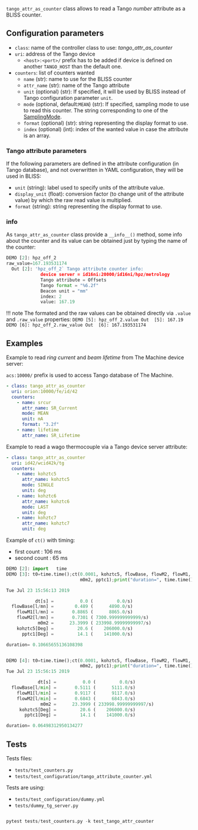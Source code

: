 
`tango_attr_as_counter` class allows to read a Tango *number* attribute as a
BLISS counter.

## Configuration parameters

* `class`: name of the controller class to use: *tango_attr_as_counter*
* `uri`: address of the Tango device
    -  `<host>:<port>/` prefix has to be added if device is defined on another
       `TANGO_HOST` than the default one.
* `counters`: list of counters wanted
    - `name` (str): name to use for the BLISS counter
    - `attr_name` (str): name of the Tango attribute
    - `unit` (optional) (str): If specified, it will be used by BLISS instead of
       Tango configuration parameter `unit`.
    - `mode` (optional, default:`MEAN`) (str): If specified, sampling mode to use to read this
      counter. The string corresponding to one of the
      [SamplingMode](dev_ct.md#sampling-counter-modes).
    - `format` (optional) (str): string representing the display format to use.
    - `index` (optional) (int): index of the wanted value in case the attribute is an array.

### Tango attribute parameters
If the following parameters are defined in the attribute configuration (in Tango
database), and not overwritten in YAML configuration, they will be used in
BLISS:

* `unit` (string): label used to specify units of the attribute value.
* `display_unit` (float): conversion factor (to change unit of the
  attribute value) by which the raw read value is multiplied.
* `format` (string): string representing the display format to use.


### info

As `tango_attr_as_counter` class provide a `__info__()` method, some info about
the counter and its value can be obtained just by typing the name of the
counter:

```python
DEMO [2]: hpz_off_2
raw_value=167.193531174
  Out [2]: 'hpz_off_2` Tango attribute counter info:
             device server = id16ni:20000/id16ni/hpz/metrology
             Tango attribute = Offsets
             Tango format = "%6.2f"
             Beacon unit = "mm"
             index: 2
             value: 167.19
```


!!! note
    The formated and the raw values can be obtained directly via `.value` and
    `.raw_value` properties:
    ```
    DEMO [5]: hpz_off_2.value
    Out  [5]: 167.19
    DEMO [6]: hpz_off_2.raw_value
    Out  [6]: 167.193531174
    ```


## Examples

Example to read *ring current* and *beam lifetime* from The Machine device
server:

`acs:10000/` prefix is used to access Tango database of The Machine.

```yaml
- class: tango_attr_as_counter
  uri: orion:10000/fe/id/42
  counters:
    - name: srcur
      attr_name: SR_Current
      mode: MEAN
      unit: mA
      format: "3.2f"
    - name: lifetime
      attr_name: SR_Lifetime
```

Example to read a wago thermocouple via a Tango device server attribute:

```yaml
- class: tango_attr_as_counter
  uri: id42/wcid42k/tg
  counters:
    - name: kohztc5
      attr_name: kohztc5
      mode: SINGLE
      unit: deg
    - name: kohztc6
      attr_name: kohztc6
      mode: LAST
      unit: deg
    - name: kohztc7
      attr_name: kohztc7
      unit: deg
```

Example of `ct()` with timing:

* first count : 106 ms
* second count : 65 ms

```python
DEMO [2]: import   time
DEMO [3]: t0=time.time();ct(0.0001, kohztc5, flowBase, flowM2, flowM1,
                            m0m2, pptc1);print("duration=", time.time()-t0)

Tue Jul 23 15:56:13 2019

           dt[s] =          0.0 (         0.0/s)
  flowBase[l/mn] =        0.489 (      4890.0/s)
    flowM1[l/mn] =       0.8865 (      8865.0/s)
    flowM2[l/mn] =       0.7301 ( 7300.999999999999/s)
            m0m2 =      23.3999 ( 233998.99999999997/s)
    kohztc5[Deg] =         20.6 (    206000.0/s)
      pptc1[Deg] =         14.1 (    141000.0/s)

duration= 0.10665655136108398


DEMO [4]: t0=time.time();ct(0.0001, kohztc5, flowBase, flowM2, flowM1,
                            m0m2, pptc1);print("duration=", time.time()-t0)
Tue Jul 23 15:56:15 2019

            dt[s] =          0.0 (         0.0/s)
  flowBase[l/min] =       0.5111 (      5111.0/s)
    flowM1[l/min] =       0.9117 (      9117.0/s)
    flowM2[l/min] =       0.6843 (      6843.0/s)
             m0m2 =      23.3999 ( 233998.99999999997/s)
     kohztc5[Deg] =         20.6 (    206000.0/s)
       pptc1[Deg] =         14.1 (    141000.0/s)

duration= 0.06498312950134277
```


## Tests

Tests files:

* `tests/test_counters.py`
* `tests/test_configuration/tango_attribute_counter.yml`

Tests are using:

* `tests/test_configuration/dummy.yml`
* `tests/dummy_tg_server.py`


```python

pytest tests/test_counters.py -k test_tango_attr_counter

```

